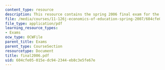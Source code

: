 ```yaml
---
content_type: resource
description: This resource contains the spring 2006 final exam for the course.
file: /media/courses/11-126j-economics-of-education-spring-2007/604cfe05015edc942344eb8c3e5fe67e_final2006.pdf
file_type: application/pdf
learning_resource_types:
- Exams
ocw_type: OCWFile
parent_title: Exams
parent_type: CourseSection
resourcetype: Document
title: final2006.pdf
uid: 604cfe05-015e-dc94-2344-eb8c3e5fe67e
---
```

